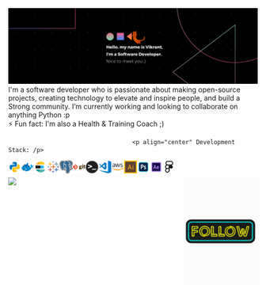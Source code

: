 
<img src="https://github.com/Vikrant-Deshmukh/Vikrant-Deshmukh/blob/master/Images/Black%20Technology%20LinkedIn.png">
I'm a software developer who is passionate about making open-source projects, creating technology to elevate and inspire people, and build a Strong community. 
I’m currently working and looking to collaborate on anything Python :p <br>
⚡ Fun fact: I'm also a Health & Training Coach ;)

                                       <p align="center" Development Stack: /p>
<img align="left" alt="Python" width="26px" src="https://github.com/Vikrant-Deshmukh/Vikrant-Deshmukh/blob/master/Images/python.svg" />
<img align="left" alt="Docker" width="26px" src="https://github.com/Vikrant-Deshmukh/Vikrant-Deshmukh/blob/master/Images/docker.svg" />
<img align="left" alt="Elasticsearch" width="26px" src="https://github.com/Vikrant-Deshmukh/Vikrant-Deshmukh/blob/master/Images/elasticsearch.svg" />
<img align="left" alt="Tableau" width="26px" src="https://github.com/Vikrant-Deshmukh/Vikrant-Deshmukh/blob/master/Images/tableau.svg" />

<img align="left" alt="PostgreSQL" width="26px" src="https://raw.githubusercontent.com/github/explore/80688e429a7d4ef2fca1e82350fe8e3517d3494d/topics/postgresql/postgresql.png" />
<img align="left" alt="Git" width="26px" src="https://raw.githubusercontent.com/github/explore/80688e429a7d4ef2fca1e82350fe8e3517d3494d/topics/git/git.png" />
<img align="left" alt="Terminal" width="26px" src="https://raw.githubusercontent.com/github/explore/80688e429a7d4ef2fca1e82350fe8e3517d3494d/topics/terminal/terminal.png" />
<img align="left" alt="Visual Studio Code" width="26px" src="https://raw.githubusercontent.com/github/explore/80688e429a7d4ef2fca1e82350fe8e3517d3494d/topics/visual-studio-code/visual-studio-code.png" />
<img align="left" alt="AWS" width="26px" src="https://raw.githubusercontent.com/github/explore/80688e429a7d4ef2fca1e82350fe8e3517d3494d/topics/aws/aws.png" />
<img align="left" alt="Illustrator" width="26px" src="https://github.com/Vikrant-Deshmukh/Vikrant-Deshmukh/blob/master/Images/illustrator.svg" />
<img align="left" alt="Photoshop" width="26px" src="https://github.com/Vikrant-Deshmukh/Vikrant-Deshmukh/blob/master/Images/photoshop.svg" />
<img align="left" alt="After Effects" width="26px" src="https://github.com/Vikrant-Deshmukh/Vikrant-Deshmukh/blob/master/Images/effects.svg" />
<img align="left" alt="Figma" width="26px" src="https://github.com/Vikrant-Deshmukh/Vikrant-Deshmukh/blob/master/Images/figma.svg" />
<br />
<br />

<img align="right" width="150px" src="https://github.com/Vikrant-Deshmukh/Vikrant-Deshmukh/blob/master/Images/animated_2.gif">

<img src="https://github-readme-stats.vercel.app/api?username=vikrant-deshmukh&&show_icons=true&title_color=ffffff&icon_color=bb2acf&text_color=daf7dc&bg_color=151515">


